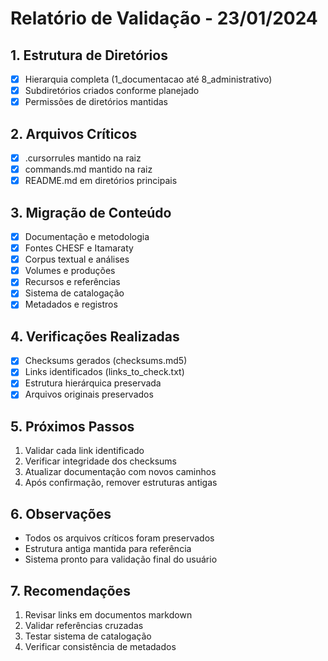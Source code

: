 # Relatório de Validação - 23/01/2024

## 1. Estrutura de Diretórios
- [x] Hierarquia completa (1_documentacao até 8_administrativo)
- [x] Subdiretórios criados conforme planejado
- [x] Permissões de diretórios mantidas

## 2. Arquivos Críticos
- [x] .cursorrules mantido na raiz
- [x] commands.md mantido na raiz
- [x] README.md em diretórios principais

## 3. Migração de Conteúdo
- [x] Documentação e metodologia
- [x] Fontes CHESF e Itamaraty
- [x] Corpus textual e análises
- [x] Volumes e produções
- [x] Recursos e referências
- [x] Sistema de catalogação
- [x] Metadados e registros

## 4. Verificações Realizadas
- [x] Checksums gerados (checksums.md5)
- [x] Links identificados (links_to_check.txt)
- [x] Estrutura hierárquica preservada
- [x] Arquivos originais preservados

## 5. Próximos Passos
1. Validar cada link identificado
2. Verificar integridade dos checksums
3. Atualizar documentação com novos caminhos
4. Após confirmação, remover estruturas antigas

## 6. Observações
- Todos os arquivos críticos foram preservados
- Estrutura antiga mantida para referência
- Sistema pronto para validação final do usuário

## 7. Recomendações
1. Revisar links em documentos markdown
2. Validar referências cruzadas
3. Testar sistema de catalogação
4. Verificar consistência de metadados 